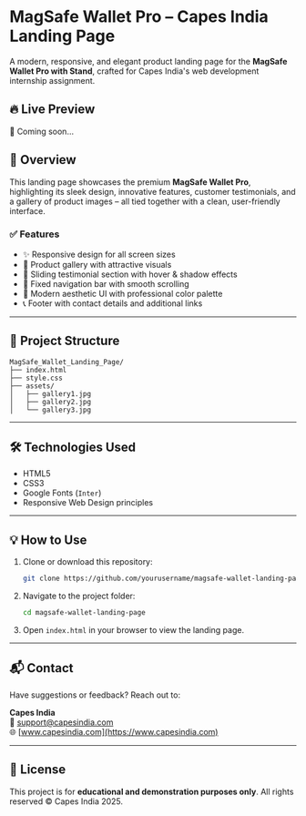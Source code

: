 # MagSafe Wallet Pro – Capes India Landing Page

A modern, responsive, and elegant product landing page for the **MagSafe Wallet Pro with Stand**, crafted for Capes India's web development internship assignment.

## 🔥 Live Preview

🚀 Coming soon...

## 📸 Overview

This landing page showcases the premium **MagSafe Wallet Pro**, highlighting its sleek design, innovative features, customer testimonials, and a gallery of product images – all tied together with a clean, user-friendly interface.

### ✅ Features

- ✨ Responsive design for all screen sizes
- 📸 Product gallery with attractive visuals
- 💬 Sliding testimonial section with hover & shadow effects
- 📌 Fixed navigation bar with smooth scrolling
- 🎨 Modern aesthetic UI with professional color palette
- 📞 Footer with contact details and additional links

---

## 📂 Project Structure

```
MagSafe_Wallet_Landing_Page/
├── index.html
├── style.css
├── assets/
│   ├── gallery1.jpg
│   ├── gallery2.jpg
│   └── gallery3.jpg
```

---

## 🛠️ Technologies Used

- HTML5
- CSS3
- Google Fonts (`Inter`)
- Responsive Web Design principles

---

## 💡 How to Use

1. Clone or download this repository:
   ```bash
   git clone https://github.com/yourusername/magsafe-wallet-landing-page.git
   ```

2. Navigate to the project folder:
   ```bash
   cd magsafe-wallet-landing-page
   ```

3. Open `index.html` in your browser to view the landing page.

---

## 📬 Contact

Have suggestions or feedback? Reach out to:

**Capes India**  
📧 support@capesindia.com  
🌐 [www.capesindia.com](https://www.capesindia.com)

---

## 📄 License

This project is for **educational and demonstration purposes only**. All rights reserved © Capes India 2025.